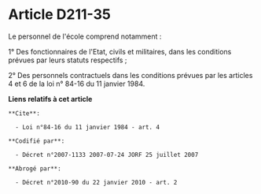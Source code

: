 # Article D211-35

Le personnel de l'école comprend notamment : 

1° Des fonctionnaires de l'Etat, civils et militaires, dans les conditions prévues par leurs statuts respectifs ; 

2° Des personnels contractuels dans les conditions prévues par les articles 4 et 6 de la loi n° 84-16 du 11 janvier 1984.

**Liens relatifs à cet article**

	**Cite**:

	  - Loi n°84-16 du 11 janvier 1984 - art. 4

	**Codifié par**:

	  - Décret n°2007-1133 2007-07-24 JORF 25 juillet 2007

	**Abrogé par**:

	  - Décret n°2010-90 du 22 janvier 2010 - art. 2
